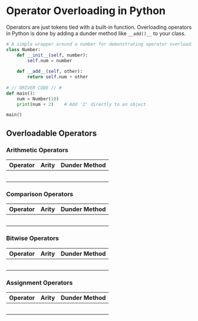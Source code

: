# Operator Overloading in Python
Operators are just tokens tied with a built-in function. Overloading operators in Python is done by adding a dunder method like `__add()__` to your class.

```Python
# A simple wrapper around a number for demonstrating operator overloading
class Number:
    def __init__(self, number):
        self.num = number
        
    def __add__(self, other):
        return self.num + other
        
# // DRIVER CODE // #
def main():
    num = Number(10)
    print(num + 2)    # Add '2' directly to an object

main()
```

## Overloadable Operators

### Arithmetic Operators
| Operator | Arity | Dunder Method |
| -------- | ----- | ------------- | 
|  |  |  |
|  |  |  | 
|  |  |  | 
|  |  |  | 
|  |  |  | 

### Comparison Operators
| Operator | Arity | Dunder Method |
| -------- | ----- | ------------- | 
|  |  |  |
|  |  |  | 
|  |  |  | 
|  |  |  | 
|  |  |  | 

### Bitwise Operators
| Operator | Arity | Dunder Method |
| -------- | ----- | ------------- | 
|  |  |  |
|  |  |  | 
|  |  |  | 
|  |  |  | 
|  |  |  | 

### Assignment Operators
| Operator | Arity | Dunder Method |
| -------- | ----- | ------------- | 
|  |  |  |
|  |  |  | 
|  |  |  | 
|  |  |  | 
|  |  |  | 
